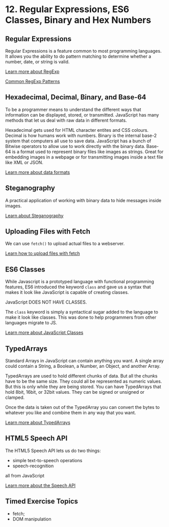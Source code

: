 # 12. Regular Expressions, ES6 Classes, Binary and Hex Numbers

## Regular Expressions

Regular Expressions is a feature common to most programming languages. It allows you the ability to do pattern matching to determine whether a number, date, or string is valid.

[Learn more about RegExp](./regexp.md)

[Common RegExp Patterns](./common-regexp.md)

## Hexadecimal, Decimal, Binary, and Base-64

To be a programmer means to understand the different ways that information can be displayed, stored, or transmitted. JavaScript has many methods that let us deal with raw data in different formats.

Hexadecimal gets used for HTML character entites and CSS colours. Decimal is how humans work with numbers. Binary is the internal base-2 system that computers all use to save data. JavaScript has a bunch of Bitwise operators to allow use to work directly with the binary data. Base-64 is a format used to represent binary files like images as strings. Great for embedding images in a webpage or for transmitting images inside a text file like XML or JSON.

[Learn more about data formats](./hex-bin-64.md)

## Steganography

A practical application of working with binary data to hide messages inside images.

[Learn about Steganography](./steganography.md)

## Uploading Files with Fetch

We can use `fetch()` to upload actual files to a webserver.

[Learn how to upload files with fetch](./upload-files-fetch.md)

## ES6 Classes

While Javascript is a prototyped language with functional programming features, ES6 introduced the keyword `class` and gave us a syntax that makes it look like JavaScript is capable of creating classes.

JavaScript DOES NOT HAVE CLASSES.

The `class` keyword is simply a syntactical sugar added to the language to make it look like classes. This was done to help programmers from other languages migrate to JS.

[Learn more about JavaScript Classes](./es6-classes.md)

## TypedArrays

Standard Arrays in JavaScript can contain anything you want. A single array could contain a String, a Boolean, a Number, an Object, and another Array.

TypedArrays are used to hold different chunks of data. But all the chunks have to be the same size. They could all be represented as numeric values. But this is only while they are being stored. You can have TypedArrays that hold 8bit, 16bit, or 32bit values. They can be signed or unsigned or clamped.

Once the data is taken out of the TypedArray you can convert the bytes to whatever you like and combine them in any way that you want.

[Learn more about TypedArrays](./typed-arrays.md)

## HTML5 Speech API

The HTML5 Speech API lets us do two things:

- simple text-to-speech operations
- speech-recognition

all from JavaScript

[Learn more about the Speech API](./speech.md)

## Timed Exercise Topics

- fetch;
- DOM manipulation
